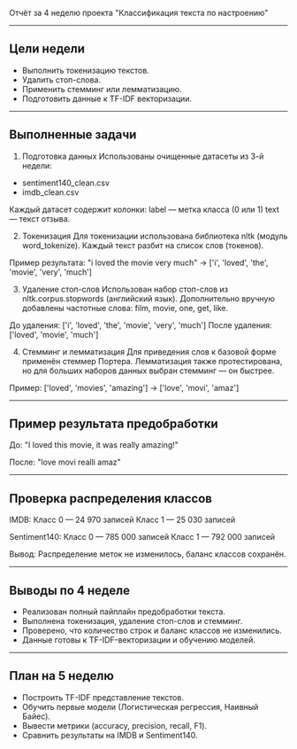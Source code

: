 Отчёт за 4 неделю проекта "Классификация текста по настроению"

------------------------------------------------------------
Цели недели
------------------------------------------------------------
- Выполнить токенизацию текстов.
- Удалить стоп-слова.
- Применить стемминг или лемматизацию.
- Подготовить данные к TF-IDF векторизации.

------------------------------------------------------------
Выполненные задачи
------------------------------------------------------------

1. Подготовка данных
Использованы очищенные датасеты из 3-й недели:
- sentiment140_clean.csv
- imdb_clean.csv

Каждый датасет содержит колонки:
label — метка класса (0 или 1)
text  — текст отзыва.

2. Токенизация
Для токенизации использована библиотека nltk (модуль word_tokenize).
Каждый текст разбит на список слов (токенов).

Пример результата:
"i loved the movie very much" → ['i', 'loved', 'the', 'movie', 'very', 'much']

3. Удаление стоп-слов
Использован набор стоп-слов из nltk.corpus.stopwords (английский язык).
Дополнительно вручную добавлены частотные слова: film, movie, one, get, like.

До удаления:  ['i', 'loved', 'the', 'movie', 'very', 'much']
После удаления: ['loved', 'movie', 'much']

4. Стемминг и лемматизация
Для приведения слов к базовой форме применён стеммер Портера.
Лемматизация также протестирована, но для больших наборов данных выбран стемминг — он быстрее.

Пример:
['loved', 'movies', 'amazing'] → ['love', 'movi', 'amaz']

------------------------------------------------------------
Пример результата предобработки
------------------------------------------------------------

До:
"I loved this movie, it was really amazing!"

После:
"love movi realli amaz"

------------------------------------------------------------
Проверка распределения классов
------------------------------------------------------------

IMDB:
Класс 0 — 24 970 записей
Класс 1 — 25 030 записей

Sentiment140:
Класс 0 — 785 000 записей
Класс 1 — 792 000 записей

Вывод:
Распределение меток не изменилось, баланс классов сохранён.

------------------------------------------------------------
Выводы по 4 неделе
------------------------------------------------------------
- Реализован полный пайплайн предобработки текста.
- Выполнена токенизация, удаление стоп-слов и стемминг.
- Проверено, что количество строк и баланс классов не изменились.
- Данные готовы к TF-IDF-векторизации и обучению моделей.

------------------------------------------------------------
План на 5 неделю
------------------------------------------------------------
- Построить TF-IDF представление текстов.
- Обучить первые модели (Логистическая регрессия, Наивный Байес).
- Вывести метрики (accuracy, precision, recall, F1).
- Сравнить результаты на IMDB и Sentiment140.
